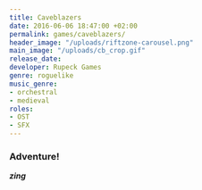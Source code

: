 ```yaml
---
title: Caveblazers
date: 2016-06-06 18:47:00 +02:00
permalink: games/caveblazers/
header_image: "/uploads/riftzone-carousel.png"
main_image: "/uploads/cb_crop.gif"
release_date:
developer: Rupeck Games
genre: roguelike
music_genre:
- orchestral
- medieval
roles:
- OST
- SFX
---
```


### Adventure!
***zing***
